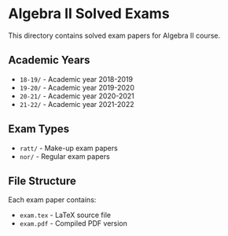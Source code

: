 # Algebra II Solved Exams

This directory contains solved exam papers for Algebra II course.

## Academic Years

- `18-19/` - Academic year 2018-2019
- `19-20/` - Academic year 2019-2020
- `20-21/` - Academic year 2020-2021
- `21-22/` - Academic year 2021-2022

## Exam Types

- `ratt/` - Make-up exam papers
- `nor/` - Regular exam papers

## File Structure

Each exam paper contains:
- `exam.tex` - LaTeX source file
- `exam.pdf` - Compiled PDF version
